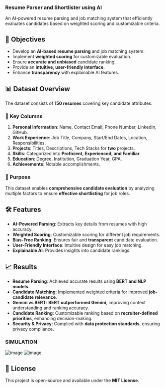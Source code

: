 ### **Resume Parser and Shortlister using AI**  
An AI-powered resume parsing and job matching system that efficiently evaluates candidates based on weighted scoring and customizable criteria.

## **🚀 Objectives**
- Develop an **AI-based resume parsing** and job matching system.  
- Implement **weighted scoring** for customizable evaluation.  
- Ensure **accurate and unbiased** candidate ranking.  
- Provide an **intuitive, user-friendly interface**.  
- Enhance **transparency** with explainable AI features.  

## **📊 Dataset Overview**
The dataset consists of **150 resumes** covering key candidate attributes:  

### **🔹 Key Columns**
1. **Personal Information**: Name, Contact Email, Phone Number, LinkedIn, GitHub.  
2. **Work Experience**: Job Title, Company, Start/End Dates, Location, Responsibilities.  
3. **Projects**: Titles, Descriptions, Tech Stacks for **two** projects.  
4. **Skills**: Categorized into **Proficient, Experienced, and Familiar**.  
5. **Education**: Degree, Institution, Graduation Year, GPA.  
6. **Achievements**: Notable accomplishments.  

### **🎯 Purpose**
This dataset enables **comprehensive candidate evaluation** by analyzing multiple factors to ensure **effective shortlisting** for job roles.  

## **🛠️ Features**
- **AI-Powered Parsing**: Extracts key details from resumes with high accuracy.  
- **Weighted Scoring**: Customizable scoring for different job requirements.  
- **Bias-Free Ranking**: Ensures fair and **transparent** candidate evaluation.  
- **User-Friendly Interface**: Intuitive design for easy job matching.  
- **Explainable AI**: Provides insights into candidate rankings.  

## **📈 Results**  
- **Resume Parsing**: Achieved accurate results using **BERT and NLP models**.  
- **Candidate Matching**: Implemented weighted criteria for improved **job-candidate relevance**.  
- **Gemini vs BERT**: **BERT outperformed Gemini**, improving context understanding and ranking accuracy.  
- **Candidate Ranking**: Customizable ranking based on **recruiter-defined priorities**, enhancing decision-making.  
- **Security & Privacy**: Complied with **data protection standards**, ensuring privacy compliance.  

### **SIMULATION**
![image](https://github.com/user-attachments/assets/2d2897a3-ae79-4b07-a5b0-daf53b1eb304)
![image](https://github.com/user-attachments/assets/ef7544db-2c9e-4909-8bc8-1802f2e93ebf)


## **📜 License**
This project is open-source and available under the **MIT License**.  
